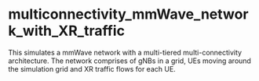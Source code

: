 # multiconnectivity_mmWave_network_with_XR_traffic
This simulates a mmWave network with a multi-tiered multi-connectivity architecture. The network comprises of gNBs in a grid, UEs moving around the simulation grid and XR traffic flows for each UE. 
